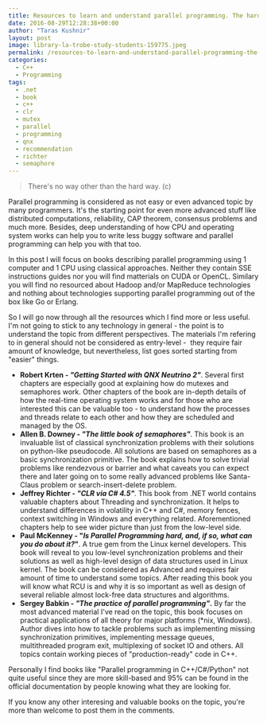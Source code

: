 ```yaml
---
title: Resources to learn and understand parallel programming. The hard way
date: 2016-08-29T12:28:38+00:00
author: "Taras Kushnir"
layout: post
image: library-la-trobe-study-students-159775.jpeg
permalink: /resources-to-learn-and-understand-parallel-programming-the-hard-way/
categories:
  - C++
  - Programming
tags:
  - .net
  - book
  - c++
  - clr
  - mutex
  - parallel
  - programming
  - qnx
  - recommendation
  - richter
  - semaphore
---
```

> There's no way other than the hard way. (c)

Parallel programming is considered as not easy or even advanced topic by many programmers. It's the starting point for even more advanced stuff like distributed computations, reliability, CAP theorem, consensus problems and much more. Besides, deep understanding of how CPU and operating system works can help you to write less buggy software and parallel programming can help you with that too.

In this post I will focus on books describing parallel programming using 1 computer and 1 CPU using classical approaches. Neither they contain SSE instructions guides nor you will find matterials on CUDA or OpenCL. Similary you will find no resourced about Hadoop and/or MapReduce technologies and nothing about technologies supporting parallel programming out of the box like Go or Erlang.

So I will go now through all the resources which I find more or less useful. I'm not going to stick to any technology in general - the point is to understand the topic from different perspectives. The materials I'm refering to in general should not be considered as entry-level -  they require fair amount of knowledge, but nevertheless, list goes sorted starting from "easier" things.

<!--more-->

  * **Robert Krten - _"Getting Started with QNX Neutrino 2"_**. Several first chapters are especially good at explaining how do mutexes and semaphores work. Other chapters of the book are in-depth details of how the real-time operating system works and for those who are interested this can be valuable too - to understand how the processes and threads relate to each other and how they are scheduled and managed by the OS.
  * <span class="fontstyle0"><strong>Allen B. Downey - <em>"The little book of semaphores"</em></strong>. This book is an invaluable list of classical synchronization problems </span> with their solutions on python-like pseudocode. All solutions are based on semaphores as a basic synchronization primitive. The book explains how to solve trivial problems like rendezvous or barrier and what caveats you can expect there and later going on to some really advanced problems like Santa-Claus problem or search-insert-delete problem.
  * **Jeffrey Richter - _"CLR via C# 4.5"_**. This book from .NET world contains valuable chapters about Threading and synchronization. It helps to understand differences in volatility in C++ and C#, memory fences, context switching in Windows and everything related. Aforementioned chapters help to see wider picture than just from the low-level side.
  * **Paul McKenney - "_Is Parallel Programming hard, and, if so, what can you do about it?_"**. A true gem from the Linux kernel developers. This book will reveal to you low-level synchronization problems and their solutions as well as high-level design of data structures used in Linux kernel. The book can be considered as Advanced and requires fair amount of time to understand some topics. After reading this book you will know what RCU is and why it is so important as well as design of several reliable almost lock-free data structures and algorithms.
  * **Sergey Babkin - _"The practice of parallel programming"_.** By far the most advanced material I've read on the topic, this book focuses on practical applications of all theory for major platforms (*nix, Windows). Author dives into how to tackle problems such as implementing missing synchronization primitives, implementing message queues, multithreaded program exit, multiplexing of socket IO and others. All topics contain working pieces of "production-ready" code in C++.

Personally I find books like "Parallel programming in C++/C#/Python" not quite useful since they are more skill-based and 95% can be found in the official documentation by people knowing what they are looking for.

If you know any other interesing and valuable books on the topic, you're more than welcome to post them in the comments.

